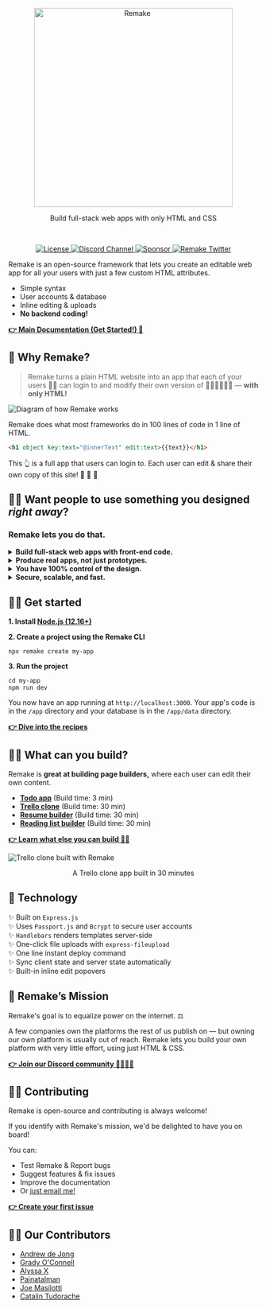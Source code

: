<p align="center">
  <a href="https://storybook.js.org/">
    <img src="https://user-images.githubusercontent.com/364330/98124113-bc603180-1e80-11eb-882e-e2246940c7a4.png" alt="Remake" width="400" />
  </a>
</p>

<p align="center">Build full-stack web apps with only HTML and CSS</p>

<br/>

<p align="center">
  <a href="https://github.com/remake/remake-cli/blob/master/LICENSE">
    <img src="https://img.shields.io/github/license/remake/remake-cli" alt="License" />
  </a>
  <a href="https://discord.gg/FB3gNxw">
    <img src="https://img.shields.io/badge/discord-join-7289DA.svg?logo=discord&longCache=true&style=flat" alt="Discord Channel" />
  </a>
  <a href="https://github.com/sponsors/remake">
    <img src="https://img.shields.io/static/v1?label=Sponsor&message=%E2%9D%A4&logo=GitHub&link=<url>" alt="Sponsor" />
  </a>
  <a href="https://twitter.com/intent/follow?screen_name=remaketheweb">
    <img src="https://badgen.net/twitter/follow/remaketheweb?icon=twitter&label=%40remake" alt="Remake Twitter" />
  </a>
</p>

Remake is an open-source framework that lets you create an editable web app for all your users with just a few custom HTML attributes.

- Simple syntax
- User accounts & database
- Inline editing & uploads
- **No backend coding!**

<b><a href="https://docs.remaketheweb.com/">👉 Main Documentation (Get Started!) 📖</a></b>

## 🤔 Why Remake?

> Remake turns a plain HTML website into an app that each of your users 👩📝 can login to and modify their own version of 👩📝👵📝👨📝 — **with only HTML!**

![Diagram of how Remake works](https://user-images.githubusercontent.com/364330/98125645-b5d2b980-1e82-11eb-909f-527bf0ff224e.png)

Remake does what most frameworks do in 100 lines of code in 1 line of HTML.

```html
<h1 object key:text="@innerText" edit:text>{{text}}</h1>
```

This 👆 is a full app that users can login to. Each user can edit & share their own copy of this site! 📰 📰 📰

## 👩‍🎨 Want people to use something you designed *right away*?

### Remake lets you do that.

<details>
  <summary><b>Build full-stack web apps with front-end code.</b></summary>
  
  Remake takes care of the rest: user accounts, persistent data, instant deployments, and routing. Each user gets their own account and data.
</details>

<details>
  <summary><b>Produce real apps, not just prototypes.</b></summary>
  
  Remake feels like prototyping because it was designed to. The goal was to make web development feel like using a single template and a single JSON file.
</details>

<details>
  <summary><b>You have 100% control of the design.</b></summary>
  
  Remake is open source. You own the code. There's no platform lock-in and you have 100% control over your app's design.
</details>

<details>
  <summary><b>Secure, scalable, and fast.</b></summary>
  
  Highly secure authentication. And server-rendered, so your pages load quickly even on low-power devices and slow connections.
</details>


## 👩‍🏫 Get started

**1. Install [Node.js (12.16+)](https://nodejs.org/)**

**2. Create a project using the Remake CLI**

```
npx remake create my-app
```

**3. Run the project**

```
cd my-app
npm run dev
```

You now have an app running at `http://localhost:3000`. Your app's code is in the `/app` directory and your database is in the `/app/data` directory.

<b><a href="https://recipes.remaketheweb.com/">👉 Dive into the recipes</a></b>

## 👨‍🏭 What can you build?

Remake is **great at building page builders,** where each user can edit their own content.

- **[Todo app](https://docs.remaketheweb.com/a-simple-example-app/)** (Build time: 3 min)
- **[Trello clone](https://kanban.remakeapps.com/)** (Build time: 30 min)
- **[Resume builder](https://resume-builder.remakeapps.com/)** (Build time: 30 min)
- [**Reading list builder**](https://shelfpageapp.remakeapps.com/) (Build time: 30 min)

<b><a href="https://ideas.remaketheweb.com/">👉 Learn what else you can build 👩‍💻</a></b>

![Trello clone built with Remake](https://user-images.githubusercontent.com/364330/98126081-2f6aa780-1e83-11eb-8367-e582daaf8997.png)

<p align="center">A Trello clone app built in 30 minutes</p>

## 💾 Technology

✨ Built on `Express.js`<br> ✨ Uses `Passport.js` and `Bcrypt` to secure user accounts<br> ✨ `Handlebars` renders templates server-side<br> ✨ One-click file uploads with `express-fileupload`<br> ✨ One line instant deploy command<br> ✨ Sync client state and server state automatically<br> ✨ Built-in inline edit popovers<br>

## 🚀 Remake’s Mission

Remake's goal is to equalize power on the internet. ⚖️ 

A few companies own the platforms the rest of us publish on — but owning our own platform is usually out of reach. Remake lets you build your own platform with very little effort, using just HTML & CSS.

<b><a href="https://discord.gg/FB3gNxw">👉 Join our Discord community 👨‍👩‍👧‍👦</a></b>

## 👩‍💻 Contributing

Remake is open-source and contributing is always welcome! 

If you identify with Remake's mission, we'd be delighted to have you on board!

You can:
- Test Remake & Report bugs
- Suggest features & fix issues
- Improve the documentation
- Or [just email me!](mailto:david@remaketheweb.com)

<b><a href="https://github.com/remake/remake-cli/issues/new?assignees=&labels=&template=feature_request.md&title=My%20first%20issue">👉 Create your first issue</a></b>

## 👩‍💻 Our Contributors

- [Andrew de Jong](https://gitlab.com/android4682)
- [Grady O'Connell](https://github.com/flipcoder)
- [Alyssa X](https://alyssax.com/)
- [Painatalman](https://github.com/Painatalman)
- [Joe Masilotti](https://masilotti.com/)
- [Catalin Tudorache](https://charlietango.co/)
